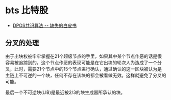 # bts 比特股

- [DPOS共识算法 -- 缺失的白皮书](dpos/readme.md)

## 分叉的处理

由于出块权被牢牢掌握在21个超级节点的手里，如果其中某个节点作恶的话是很容易被追踪到的，这个节点作恶的表现可能是在它出块的轮次人为造成了一个分叉，此时，需要21个节点中的15个节点进行确认，通过确认的这一区块被认为是主链上不可逆的一个块，任何不存在该块的都会被看做无效。这样就避免了分叉的可能。

最后一个不可逆块(LIB)是最近被2/3的块生成器所承认的块。
